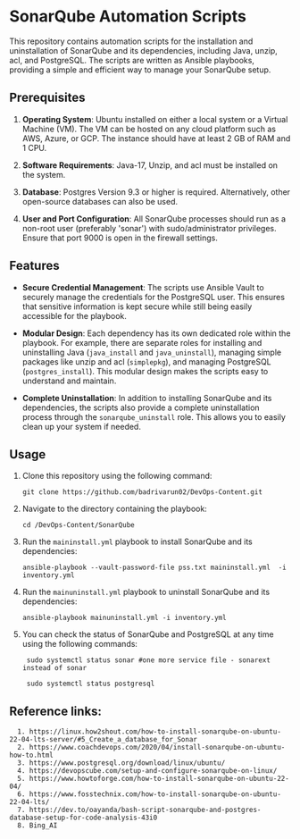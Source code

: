 # SonarQube Automation Scripts

This repository contains automation scripts for the installation and uninstallation of SonarQube and its dependencies, including Java, unzip, acl, and PostgreSQL. The scripts are written as Ansible playbooks, providing a simple and efficient way to manage your SonarQube setup.
## Prerequisites

1. **Operating System**: Ubuntu installed on either a local system or a Virtual Machine (VM). The VM can be hosted on any cloud platform such as AWS, Azure, or GCP. The instance should have at least 2 GB of RAM and 1 CPU.

2. **Software Requirements**: Java-17, Unzip, and acl must be installed on the system.

3. **Database**: Postgres Version 9.3 or higher is required. Alternatively, other open-source databases can also be used.

4. **User and Port Configuration**: All SonarQube processes should run as a non-root user (preferably 'sonar') with sudo/administrator privileges. Ensure that port 9000 is open in the firewall settings.

## Features

- **Secure Credential Management**: The scripts use Ansible Vault to securely manage the credentials for the PostgreSQL user. This ensures that sensitive information is kept secure while still being easily accessible for the playbook.

- **Modular Design**: Each dependency has its own dedicated role within the playbook. For example, there are separate roles for installing and uninstalling Java (`java_install` and `java_uninstall`), managing simple packages like unzip and acl (`simplepkg`), and managing PostgreSQL (`postgres_install`). This modular design makes the scripts easy to understand and maintain.

- **Complete Uninstallation**: In addition to installing SonarQube and its dependencies, the scripts also provide a complete uninstallation process through the `sonarqube_uninstall` role. This allows you to easily clean up your system if needed.

## Usage

1. Clone this repository using the following command:

    ```
    git clone https://github.com/badrivarun02/DevOps-Content.git
    ```

2. Navigate to the directory containing the playbook:

    ```
    cd /DevOps-Content/SonarQube
    ```

3. Run the `maininstall.yml` playbook to install SonarQube and its dependencies:

    ```
    ansible-playbook --vault-password-file pss.txt maininstall.yml  -i inventory.yml
    ```

4. Run the `mainuninstall.yml` playbook to uninstall SonarQube and its dependencies:

    ```
    ansible-playbook mainuninstall.yml -i inventory.yml
    ```

5. You can check the status of SonarQube and PostgreSQL at any time using the following commands:

      
        sudo systemctl status sonar #one more service file - sonarext instead of sonar
      
        sudo systemctl status postgresql
      
     
  

 ## Reference links:
      
      1. https://linux.how2shout.com/how-to-install-sonarqube-on-ubuntu-22-04-lts-server/#5_Create_a_database_for_Sonar
      2. https://www.coachdevops.com/2020/04/install-sonarqube-on-ubuntu-how-to.html
      3. https://www.postgresql.org/download/linux/ubuntu/
      4. https://devopscube.com/setup-and-configure-sonarqube-on-linux/
      5. https://www.howtoforge.com/how-to-install-sonarqube-on-ubuntu-22-04/
      6. https://www.fosstechnix.com/how-to-install-sonarqube-on-ubuntu-22-04-lts/
      7. https://dev.to/oayanda/bash-script-sonarqube-and-postgres-database-setup-for-code-analysis-43i0
      8. Bing_AI 
